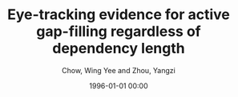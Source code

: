 ---
layout: post
title: Eye-tracking evidence for active gap-filling regardless of dependency length

date: 1996-01-01 00:00
author: Chow, Wing Yee and Zhou, Yangzi
tags: ["language comprehension","eye-tracking","filler-gap dependencies","prediction","sentence processing"]
journal: Quarterly Journal of Experimental Psychology

link: https://doi.org/10.1177/1747021818804988

year: 2019
---